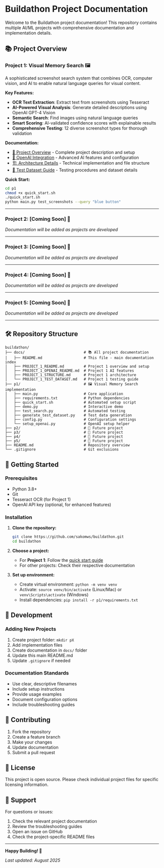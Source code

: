 # Buildathon Project Documentation

Welcome to the Buildathon project documentation! This repository contains multiple AI/ML projects with comprehensive documentation and implementation details.

## 📚 **Project Overview**

### **Project 1: Visual Memory Search** 🖼️
A sophisticated screenshot search system that combines OCR, computer vision, and AI to enable natural language queries for visual content.

**Key Features:**
- **OCR Text Extraction**: Extract text from screenshots using Tesseract
- **AI-Powered Visual Analysis**: Generate detailed descriptions using OpenAI GPT-4 Vision
- **Semantic Search**: Find images using natural language queries
- **Smart Scoring**: AI-validated confidence scores with explainable results
- **Comprehensive Testing**: 12 diverse screenshot types for thorough validation

**Documentation:**
- [📖 Project Overview](PROJECT_1_README.md) - Complete project description and setup
- [🤖 OpenAI Integration](PROJECT_1_OPENAI_README.md) - Advanced AI features and configuration
- [🏗️ Architecture Details](PROJECT_1_STRUCTURE.md) - Technical implementation and file structure
- [🧪 Test Dataset Guide](PROJECT_1_TEST_DATASET.md) - Testing procedures and dataset details

**Quick Start:**
```bash
cd p1
chmod +x quick_start.sh
./quick_start.sh
python main.py test_screenshots --query "blue button"
```

---

### **Project 2: [Coming Soon]** 🚧
*Documentation will be added as projects are developed*

---

### **Project 3: [Coming Soon]** 🚧
*Documentation will be added as projects are developed*

---

### **Project 4: [Coming Soon]** 🚧
*Documentation will be added as projects are developed*

---

### **Project 5: [Coming Soon]** 🚧
*Documentation will be added as projects are developed*

---

## 🛠️ **Repository Structure**

```
buildathon/
├── docs/                           # 📚 All project documentation
│   ├── README.md                   # This file - main documentation index
│   ├── PROJECT_1_README.md         # Project 1 overview and setup
│   ├── PROJECT_1_OPENAI_README.md  # Project 1 AI features
│   ├── PROJECT_1_STRUCTURE.md      # Project 1 architecture
│   └── PROJECT_1_TEST_DATASET.md   # Project 1 testing guide
├── p1/                             # 🖼️ Visual Memory Search implementation
│   ├── main.py                     # Core application
│   ├── requirements.txt            # Python dependencies
│   ├── quick_start.sh              # Automated setup script
│   ├── demo.py                     # Interactive demo
│   ├── test_search.py              # Automated testing
│   ├── generate_test_dataset.py    # Test data generation
│   ├── config.py                   # Configuration settings
│   └── setup_openai.py             # OpenAI setup helper
├── p2/                             # 🚧 Future project
├── p3/                             # 🚧 Future project
├── p4/                             # 🚧 Future project
├── p5/                             # 🚧 Future project
├── README.md                       # Repository overview
└── .gitignore                      # Git exclusions
```

## 🚀 **Getting Started**

### **Prerequisites**
- Python 3.8+
- Git
- Tesseract OCR (for Project 1)
- OpenAI API key (optional, for enhanced features)

### **Installation**
1. **Clone the repository:**
   ```bash
   git clone https://github.com/sakomws/buildathon.git
   cd buildathon
   ```

2. **Choose a project:**
   - For **Project 1**: Follow the [quick start guide](PROJECT_1_README.md)
   - For other projects: Check their respective documentation

3. **Set up environment:**
   - Create virtual environment: `python -m venv venv`
   - Activate: `source venv/bin/activate` (Linux/Mac) or `venv\Scripts\activate` (Windows)
   - Install dependencies: `pip install -r p1/requirements.txt`

## 🔧 **Development**

### **Adding New Projects**
1. Create project folder: `mkdir pX`
2. Add implementation files
3. Create documentation in `docs/` folder
4. Update this main README.md
5. Update `.gitignore` if needed

### **Documentation Standards**
- Use clear, descriptive filenames
- Include setup instructions
- Provide usage examples
- Document configuration options
- Include troubleshooting guides

## 📝 **Contributing**

1. Fork the repository
2. Create a feature branch
3. Make your changes
4. Update documentation
5. Submit a pull request

## 📄 **License**

This project is open source. Please check individual project files for specific licensing information.

## 🤝 **Support**

For questions or issues:
1. Check the relevant project documentation
2. Review the troubleshooting guides
3. Open an issue on GitHub
4. Check the project-specific README files

---

**Happy Building! 🚀**

*Last updated: August 2025* 